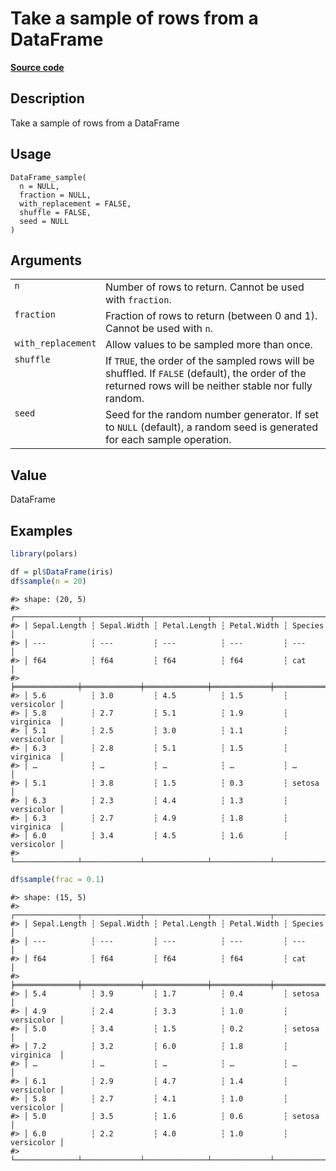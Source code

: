 
# Take a sample of rows from a DataFrame

[**Source code**](https://github.com/pola-rs/r-polars/tree/main/R/dataframe__frame.R#L1637)

## Description

Take a sample of rows from a DataFrame

## Usage

<pre><code class='language-R'>DataFrame_sample(
  n = NULL,
  fraction = NULL,
  with_replacement = FALSE,
  shuffle = FALSE,
  seed = NULL
)
</code></pre>

## Arguments

<table>
<tr>
<td style="white-space: nowrap; font-family: monospace; vertical-align: top">
<code id="DataFrame_sample_:_n">n</code>
</td>
<td>
Number of rows to return. Cannot be used with <code>fraction</code>.
</td>
</tr>
<tr>
<td style="white-space: nowrap; font-family: monospace; vertical-align: top">
<code id="DataFrame_sample_:_fraction">fraction</code>
</td>
<td>
Fraction of rows to return (between 0 and 1). Cannot be used with
<code>n</code>.
</td>
</tr>
<tr>
<td style="white-space: nowrap; font-family: monospace; vertical-align: top">
<code id="DataFrame_sample_:_with_replacement">with_replacement</code>
</td>
<td>
Allow values to be sampled more than once.
</td>
</tr>
<tr>
<td style="white-space: nowrap; font-family: monospace; vertical-align: top">
<code id="DataFrame_sample_:_shuffle">shuffle</code>
</td>
<td>
If <code>TRUE</code>, the order of the sampled rows will be shuffled. If
<code>FALSE</code> (default), the order of the returned rows will be
neither stable nor fully random.
</td>
</tr>
<tr>
<td style="white-space: nowrap; font-family: monospace; vertical-align: top">
<code id="DataFrame_sample_:_seed">seed</code>
</td>
<td>
Seed for the random number generator. If set to <code>NULL</code>
(default), a random seed is generated for each sample operation.
</td>
</tr>
</table>

## Value

DataFrame

## Examples

``` r
library(polars)

df = pl$DataFrame(iris)
df$sample(n = 20)
```

    #> shape: (20, 5)
    #> ┌──────────────┬─────────────┬──────────────┬─────────────┬────────────┐
    #> │ Sepal.Length ┆ Sepal.Width ┆ Petal.Length ┆ Petal.Width ┆ Species    │
    #> │ ---          ┆ ---         ┆ ---          ┆ ---         ┆ ---        │
    #> │ f64          ┆ f64         ┆ f64          ┆ f64         ┆ cat        │
    #> ╞══════════════╪═════════════╪══════════════╪═════════════╪════════════╡
    #> │ 5.6          ┆ 3.0         ┆ 4.5          ┆ 1.5         ┆ versicolor │
    #> │ 5.8          ┆ 2.7         ┆ 5.1          ┆ 1.9         ┆ virginica  │
    #> │ 5.1          ┆ 2.5         ┆ 3.0          ┆ 1.1         ┆ versicolor │
    #> │ 6.3          ┆ 2.8         ┆ 5.1          ┆ 1.5         ┆ virginica  │
    #> │ …            ┆ …           ┆ …            ┆ …           ┆ …          │
    #> │ 5.1          ┆ 3.8         ┆ 1.5          ┆ 0.3         ┆ setosa     │
    #> │ 6.3          ┆ 2.3         ┆ 4.4          ┆ 1.3         ┆ versicolor │
    #> │ 6.3          ┆ 2.7         ┆ 4.9          ┆ 1.8         ┆ virginica  │
    #> │ 6.0          ┆ 3.4         ┆ 4.5          ┆ 1.6         ┆ versicolor │
    #> └──────────────┴─────────────┴──────────────┴─────────────┴────────────┘

``` r
df$sample(frac = 0.1)
```

    #> shape: (15, 5)
    #> ┌──────────────┬─────────────┬──────────────┬─────────────┬────────────┐
    #> │ Sepal.Length ┆ Sepal.Width ┆ Petal.Length ┆ Petal.Width ┆ Species    │
    #> │ ---          ┆ ---         ┆ ---          ┆ ---         ┆ ---        │
    #> │ f64          ┆ f64         ┆ f64          ┆ f64         ┆ cat        │
    #> ╞══════════════╪═════════════╪══════════════╪═════════════╪════════════╡
    #> │ 5.4          ┆ 3.9         ┆ 1.7          ┆ 0.4         ┆ setosa     │
    #> │ 4.9          ┆ 2.4         ┆ 3.3          ┆ 1.0         ┆ versicolor │
    #> │ 5.0          ┆ 3.4         ┆ 1.5          ┆ 0.2         ┆ setosa     │
    #> │ 7.2          ┆ 3.2         ┆ 6.0          ┆ 1.8         ┆ virginica  │
    #> │ …            ┆ …           ┆ …            ┆ …           ┆ …          │
    #> │ 6.1          ┆ 2.9         ┆ 4.7          ┆ 1.4         ┆ versicolor │
    #> │ 5.8          ┆ 2.7         ┆ 4.1          ┆ 1.0         ┆ versicolor │
    #> │ 5.0          ┆ 3.5         ┆ 1.6          ┆ 0.6         ┆ setosa     │
    #> │ 6.0          ┆ 2.2         ┆ 4.0          ┆ 1.0         ┆ versicolor │
    #> └──────────────┴─────────────┴──────────────┴─────────────┴────────────┘
